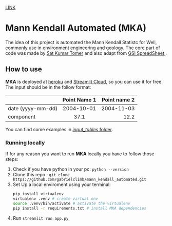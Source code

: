 [LINK](https://gabrielclimb-mann-kendall-automated-app-d8xqtm.streamlitapp.com/)

# Mann Kendall Automated (MKA)

The idea of this project is automated the Mann Kendall Statistc for Well, commonly use in environment engineering and geology.
The core part of code was made by [Sat Kumar Tomer](http://vsp.pnnl.gov/help/Vsample/Design_Trend_Mann_Kendall.htm) and also adapt from [GSI SpreadSheet ](https://www.gsi-net.com/en/software/free-software/gsi-mann-kendall-toolkit.html).

## How to use
 **MKA** is deployed at [heroku](https://mann-kendall.herokuapp.com/) and [Streamlit Cloud](https://gabrielclimb-mann-kendall-automated-app-d8xqtm.streamlitapp.com/), so you can use it for free. The input should be in the follow format:

|                   | Point Name 1 | Point name 2 |
| ----------------- | :----------: | -----------: |
| date (yyyy-mm-dd) |  2004-10-01  |   2004-11-03 |
| component         |     37.1     |         12.2 |

You can find some examples in [*input_tables* folder](input_tables).

### Running locally
If for any reason you want to run **MKA** locally you have to follow those steps:

1. Check if you have python in your pc: `python --version`
2. Clone this repo : `git clone https://github.com/gabrielclimb/mann_kendall_automated.git`
3. Set Up a local enviroment using your terminal:
    ```bash
    pip install virtualenv
    virtualenv .venv # create virtual env
    source .venv/bin/activate # activate the virtualenv
    pip install -r requirements.txt # install MKA dependencies
    ```
4. Run `streamlit run app.py`
